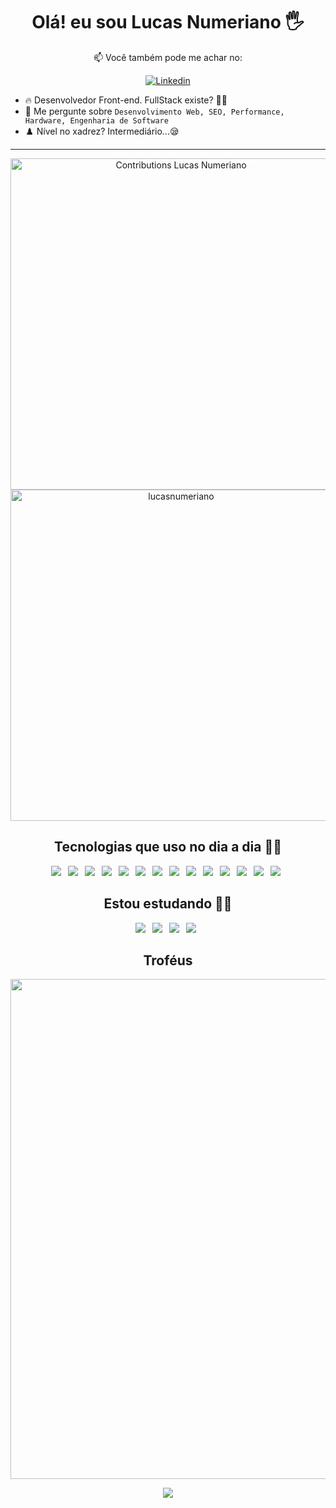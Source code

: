 <h1 align="center">Olá! eu sou Lucas Numeriano 🖐️</h1>
<div align="center">
  
📫 Você também pode me achar no: 

[![Linkedin](https://img.shields.io/badge/LinkedIn-0077B5?style=for-the-badge&logo=linkedin&logoColor=white)](https://www.linkedin.com/in/lucasnumeriano/) 

</div>

<ul>
  <li>🔥 Desenvolvedor Front-end. FullStack existe? 🤔😧</li>
  <li>💬 Me pergunte sobre <code>Desenvolvimento Web, SEO, Performance, Hardware, Engenharia de Software</code></li>
  <li>♟️ Nível no xadrez? Intermediário...😪</li>
</ul>

---

<p align="center">
  <img width=530em src="https://streak-stats.demolab.com?user=lucasnumeriano&border_radius=5&locale=pt_BR&date_format=j%2Fn%5B%2FY%5D&theme=transparent" alt="Contributions Lucas Numeriano">
  <img width="530em" src="https://github-readme-stats.vercel.app/api?username=lucasnumeriano&show_icons=true&theme=transparent&count_private=true" alt= lucasnumeriano stats"/>
</p>

<div align="center">
  
## Tecnologias que uso no dia a dia 🧑‍💻
  
  ![](https://img.shields.io/badge/HTML5-1E1E1E?style=for-the-badge&logo=html5&logoColor=E34F26)&ensp;
  ![](https://img.shields.io/badge/CSS3-1E1E1E?style=for-the-badge&logo=css3&logoColor=1572B6)&ensp;
  ![](https://img.shields.io/badge/Sass-1E1E1E?style=for-the-badge&logo=Sass&logoColor=F00F7F)&ensp;
  ![](https://img.shields.io/badge/JavaScript-1E1E1E?style=for-the-badge&logo=javascript&logoColor=F7DF1E)&ensp;
  ![](https://img.shields.io/badge/WebPack-1E1E1E?style=for-the-badge&logo=WebPack&logoColor=cyan)&ensp;
  ![](https://img.shields.io/badge/Babel-1E1E1E?style=for-the-badge&logo=Babel&logoColor=F7DF1E)&ensp;
  ![](https://img.shields.io/badge/Bootstrap-1E1E1E?style=for-the-badge&logo=Bootstrap&logoColor=655EEB)&ensp;
  ![](https://img.shields.io/badge/Tailwind-1E1E1E?style=for-the-badge&logo=Tailwindcss&logoColor=blue)&ensp;
  ![](https://img.shields.io/badge/React-1E1E1E?style=for-the-badge&logo=React&logoColor=cyan)&ensp;
  ![](https://img.shields.io/badge/Node.js-1E1E1E?style=for-the-badge&logo=node.js&logoColor=43853D)&ensp;
  ![](https://img.shields.io/badge/Git-1E1E1E?style=for-the-badge&logo=git&logoColor=F05032)&ensp;
  ![](https://img.shields.io/badge/GitHub-1E1E1E?style=for-the-badge&logo=github&logoColor=FFFFFF)&ensp;
  ![](https://img.shields.io/badge/Figma-1E1E1E?style=for-the-badge&logo=Figma&logoColor=FA0072)&ensp;
  ![](https://img.shields.io/badge/-VS%20Code-1E1E1E?style=for-the-badge&logo=visual-studio-code&logoColor=007ACC)&ensp;

</div>  

<div align="center">

## Estou estudando 👨‍🎓

![](https://img.shields.io/badge/Next.js-1E1E1E?style=for-the-badge&logo=Next.js&logoColor=#fff)&ensp;
![](https://img.shields.io/badge/Adonis-1E1E1E?style=for-the-badge&logo=Adonisjs&logoColor=purple)&ensp;
![](https://img.shields.io/badge/Typescript-1E1E1E?style=for-the-badge&logo=Typescript&logoColor=0000FF)&ensp;
![](https://img.shields.io/badge/MySQL-1E1E1E?style=for-the-badge&logo=MySQL&logoColor=yellow)&ensp;

</div>

<div align="center">

## Troféus

<img width=800 src="https://github-profile-trophy.vercel.app/?username=lucasnumeriano&theme=darkhub&margin-w=3&margin-h=15"/>

</div>

<p align="center">
  <img src="https://capsule-render.vercel.app/api?type=waving&color=gradient&height=65&section=footer"/>
</p>
